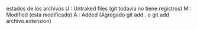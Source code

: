 estados de los archivos
U : Untraked files (git todavia no tiene registros)
M : Modified (esta modificado)
A : Added (Agregado git add . o git add archivo.extension)